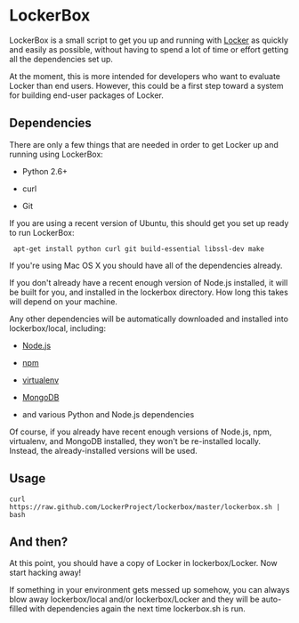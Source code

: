 # LockerBox #

LockerBox is a small script to get you up and running with
[Locker](http://lockerproject.org/) as quickly and easily as possible,
without having to spend a lot of time or effort getting all the
dependencies set up.

At the moment, this is more intended for developers who want to
evaluate Locker than end users. However, this could be a first step
toward a system for building end-user packages of Locker.

## Dependencies ##

There are only a few things that are needed in order to get
Locker up and running using LockerBox:

 - Python 2.6+

 - curl

 - Git

If you are using a recent version of Ubuntu, this should get you set up ready to run LockerBox:

     apt-get install python curl git build-essential libssl-dev make

If you're using Mac OS X you should have all of the dependencies already.


If you don't already have a recent enough version of Node.js installed, it will
be built for you, and installed in the lockerbox directory. How long this takes
will depend on your machine.

Any other dependencies will be automatically downloaded and installed
into lockerbox/local, including:

 - [Node.js](http://nodejs.org)

 - [npm](http://npmjs.org)

 - [virtualenv](http://www.virtualenv.org/)

 - [MongoDB](http://mongodb.org)

 - and various Python and Node.js dependencies

Of course, if you already have recent enough versions of Node.js, npm,
virtualenv, and MongoDB installed, they won't be re-installed
locally. Instead, the already-installed versions will be used.

## Usage ##

    curl https://raw.github.com/LockerProject/lockerbox/master/lockerbox.sh | bash

## And then? ##

At this point, you should have a copy of Locker in lockerbox/Locker. Now start
hacking away!

If something in your environment gets messed up somehow, you can
always blow away lockerbox/local and/or lockerbox/Locker and they will
be auto-filled with dependencies again the next time lockerbox.sh is
run.
